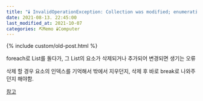 ```yaml
---
title: "🕯️ InvalidOperationException: Collection was modified; enumeration operation may not execute."
date: 2021-08-13. 22:45:00
last_modified_at: 2021-10-07
categories: ⛏️Memo 🕯️Computer
---
```

{% include custom/old-post.html %}

foreach로 List를 돌다가, 그 List의 요소가 삭제되거나 추가되어 변경되면 생기는 오류  

삭제 할 경우 요소의 인덱스를 기억해서 밖에서 지우던지, 삭제 후 바로 break로 나와주던지 해야함.  

[참고](http://devkorea.co.kr/bbs/board.php?bo_table=m03_qna&wr_id=19169&page=9)  
